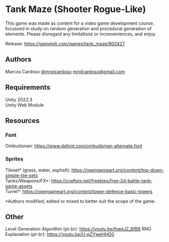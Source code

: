 # Tank Maze (Shooter Rogue-Like)
This game was made as content for a video game development course, focussed in study on random generation and procedural generation of elements. 
Please disregard any limitations or inconveniences, and enjoy.

Release: https://gamejolt.com/games/tank_maze/802427

## Authors
Marcos Cardoso 
<a href=https://github.com/mrplcardoso>@mrplcardoso</a>
mrplcardoso@gmail.com

## Requirements
Unity 2022.3  
Unity Web Module  

## Resources

### Font
Ombudsman: https://www.dafont.com/ombudsman-alternate.font

### Sprites
Tileset* (grass, water, asphalt): https://opengameart.org/content/top-down-simple-tile-sets  
Tanks/Weapons/FX*: https://craftpix.net/freebies/free-2d-battle-tank-game-assets  
Turret*: https://opengameart.org/content/tower-defence-basic-towers  

*Authors modified, edited or mixed to better suit the scope of the game.

## Other
Level Generation Algorithm (pt-br): https://youtu.be/foeeJZ_8fB8
RNG Explanation (pt-br): https://youtu.be/U-pZYweHHG0
